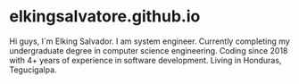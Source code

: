 # elkingsalvatore.github.io

Hi guys, I´m Elking Salvador. I am system engineer.
Currently completing my undergraduate degree in computer science engineering.
Coding since 2018 with 4+ years of experience in software development.
Living in Honduras, Tegucigalpa.




